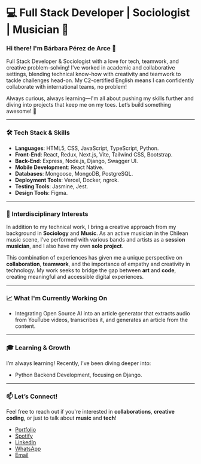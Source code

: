 # 💻 **Full Stack Developer | Sociologist | Musician** 🎵

### Hi there! I'm Bárbara Pérez de Arce 👋

Full Stack Developer & Sociologist with a love for tech, teamwork, and creative problem-solving! I've worked in academic and collaborative settings, blending technical know-how with creativity and teamwork to tackle challenges head-on. My C2-certified English means I can confidently collaborate with international teams, no problem!

Always curious, always learning—I'm all about pushing my skills further and diving into projects that keep me on my toes. Let’s build something awesome! 🚀

---

### 🛠 **Tech Stack & Skills**

- **Languages**: HTML5, CSS, JavaScript, TypeScript, Python.
- **Front-End**: React, Redux, Next.js, Vite, Tailwind CSS, Bootstrap.
- **Back-End**: Express, Node.js, Django, Swagger UI.
- **Mobile Development**: React Native.
- **Databases**: Mongoose, MongoDB, PostgreSQL.
- **Deployment Tools**: Vercel, Docker, ngrok.
- **Testing Tools**: Jasmine, Jest.
- **Design Tools**: Figma.

---

### 🎨 **Interdisciplinary Interests**

In addition to my technical work, I bring a creative approach from my background in **Sociology** and **Music**. As an active musician in the Chilean music scene, I’ve performed with various bands and artists as a **session musician**, and I also have my own **solo project**.

This combination of experiences has given me a unique perspective on **collaboration**, **teamwork**, and the importance of empathy and creativity in technology. My work seeks to bridge the gap between **art** and **code**, creating meaningful and accessible digital experiences.

---

### 📈 **What I'm Currently Working On**

- Integrating Open Source AI into an article generator that extracts audio from YouTube videos, transcribes it, and generates an article from the content.

---

### 🎓 **Learning & Growth**

I’m always learning! Recently, I’ve been diving deeper into:

- Python Backend Development, focusing on Django.

---

### 📫 **Let’s Connect!**

Feel free to reach out if you're interested in **collaborations**, **creative coding**, or just to talk about **music** and **tech**!
- [Portfolio](https://www.barbarapda.dev)
- [Spotify](https://open.spotify.com/intl-es/artist/0pZmpYqDRngbv7jgkFl1qV?si=8OEKri9PTEe88sXxoC8b0w) 
- [LinkedIn](https://www.linkedin.com/in/barbarapda/)
- [WhatsApp](https://wa.me/56981272793)
- [Email](mailto:barbara.perezdearce@gmail.com)
